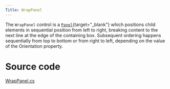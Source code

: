 ```yaml
---
Title: WrapPanel
---
```

The `WrapPanel` control is a [`Panel`](/docs/controls/panel){target="_blank"} which positions child elements in sequential position from left to right, breaking content to the next line at the edge of the containing box. Subsequent ordering happens sequentially from top to bottom or from right to left, depending on the value of the Orientation property. 

# Source code
[WrapPanel.cs](https://github.com/AvaloniaUI/Avalonia/blob/master/src/Avalonia.Controls/WrapPanel.cs)
